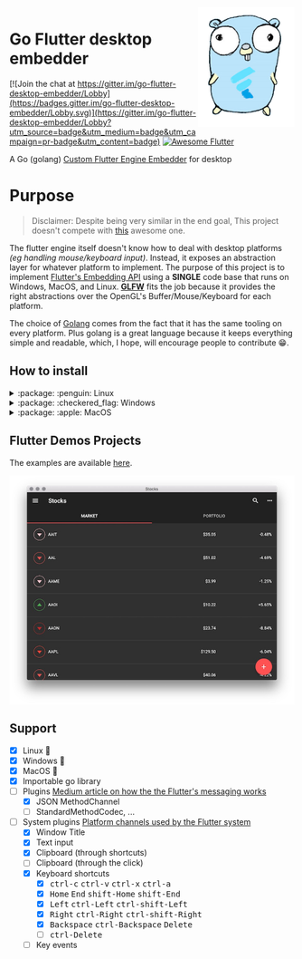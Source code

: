 <img src="./mascot.png" width="170" align="right">

# Go Flutter desktop embedder 

[![Join the chat at https://gitter.im/go-flutter-desktop-embedder/Lobby](https://badges.gitter.im/go-flutter-desktop-embedder/Lobby.svg)](https://gitter.im/go-flutter-desktop-embedder/Lobby?utm_source=badge&utm_medium=badge&utm_campaign=pr-badge&utm_content=badge)
<a href="https://stackoverflow.com/questions/tagged/flutter?sort=votes">
   <img alt="Awesome Flutter" src="https://img.shields.io/badge/Awesome-Flutter-blue.svg?longCache=true&style=flat-square" />
</a>

A Go (golang) [Custom Flutter Engine
Embedder](https://github.com/flutter/flutter/wiki/Custom-Flutter-Engine-Embedders)
for desktop

# Purpose

> Disclaimer: Despite being very similar in the end goal, This project doesn't compete with
> [this](https://github.com/google/flutter-desktop-embedding) awesome one.

The flutter engine itself doesn't know how to deal with desktop platforms _(eg handling mouse/keyboard input)_. Instead, it exposes an abstraction layer for whatever platform to implement. The purpose of this project is to implement [Flutter's Embedding API](https://github.com/flutter/engine/blob/master/shell/platform/embedder/embedder.h) using a **SINGLE** code base that runs on Windows, MacOS, and Linux.  [**GLFW**](https://github.com/go-gl/glfw) fits the job because it provides the right abstractions over the OpenGL's Buffer/Mouse/Keyboard for each platform. 

The choice of [Golang](https://github.com/golang/go) comes from the fact that it has the same tooling on every platform. Plus golang is a great language because it keeps everything simple and readable, which, I hope, will encourage people to contribute :grin:.

## How to install

<details>
<summary> :package: :penguin: Linux</summary>
<h4>From binaries</h4>
Check out the <a href="https://github.com/Drakirus/go-flutter-desktop-embedder/releases">Release</a> page for prebuilt versions.

<h4>From source</h4>

Go read first: [go-gl/glfw](https://github.com/go-gl/glfw/)  


```bash
# Clone
git clone https://github.com/Drakirus/go-flutter-desktop-embedder.git
cd go-flutter-desktop-embedder

# Build the flutter simpleDemo project
cd example/simpleDemo/
cd flutter_project/demo/
flutter build bundle
cd ../..

# Download the share library, the one corresponding to your flutter version.
go run engineDownloader.go

# REQUIRED before every `go build`. The CGO compiler need to know where to look for the share library
export CGO_LDFLAGS="-L${PWD}"
# The share library must stay next to the generated binary.

# Get the libraries
go get -u -v github.com/Drakirus/go-flutter-desktop-embedder

# Build the example project
go build main.go

# `go run main.go` is not working ATM.
```

</details>

<details>
<summary> :package: :checkered_flag: Windows</summary>
<h4>From binaries</h4>
Check out the <a href="https://github.com/Drakirus/go-flutter-desktop-embedder/releases">Release</a> page for prebuilt versions.

<h4>From source</h4>

Go read first: [go-gl/glfw](https://github.com/go-gl/glfw/)  


```bash
# Clone
git clone https://github.com/Drakirus/go-flutter-desktop-embedder.git
cd go-flutter-desktop-embedder

# Build the flutter simpleDemo project
cd example/simpleDemo/
cd flutter_project/demo/
flutter build bundle
cd ../..

# Download the share library, the one corresponding to your flutter version.
go run engineDownloader.go

# REQUIRED before every `go build`. The CGO compiler need to know where to look for the share library
set CGO_LDFLAGS=-L%cd%
# The share library must stay next to the generated binary.
# If you ran into a MinGW ld error, checkout: https://github.com/Drakirus/go-flutter-desktop-embedder/issues/34

# Get the libraries
go get -u -v github.com/Drakirus/go-flutter-desktop-embedder

# Build the example project
go build main.go

# `go run main.go` is not working ATM.
```

</details>

<details>
<summary> :package: :apple: MacOS</summary>
<h4>From binaries</h4>
Check out the <a href="https://github.com/Drakirus/go-flutter-desktop-embedder/releases">Release</a> page for prebuilt versions.

<h4>From source</h4>

Go read first: [go-gl/glfw](https://github.com/go-gl/glfw/)  


```bash
# Clone
git clone https://github.com/Drakirus/go-flutter-desktop-embedder.git
cd go-flutter-desktop-embedder

# Build the flutter simpleDemo project
cd example/simpleDemo/
cd flutter_project/demo/
flutter build bundle
cd ../..

# Download the share library, the one corresponding to your flutter version.
go run engineDownloader.go

# REQUIRED before every `go build`. The CGO compiler need to know where to look for the share library
export CGO_LDFLAGS="-F${PWD} -Wl,-rpath,@executable_path"
# The share library must stay next to the generated binary.

# Get the libraries
go get -u -v github.com/Drakirus/go-flutter-desktop-embedder

# Build the example project
go build main.go

# `go run main.go` is not working ATM.
```

</details>



## Flutter Demos Projects

The examples are available [here](./example/).

<img src="./stocks.jpg" width="900" align="center" alt="Screenshot of the Stocks demo app on macOS">

## Support

- [x] Linux :penguin:
- [x] Windows :checkered_flag:
- [x] MacOS :apple:
- [x] Importable go library
- [ ] Plugins [Medium article on how the the Flutter's messaging works](https://medium.com/flutter-io/flutter-platform-channels-ce7f540a104e)
   - [x] JSON MethodChannel
   - [ ] StandardMethodCodec, ...
- [ ] System plugins [Platform channels used by the Flutter system](https://github.com/flutter/flutter/blob/master/packages/flutter/lib/src/services/system_channels.dart)
  - [x] Window Title
  - [x] Text input
  - [x] Clipboard (through shortcuts)
  - [ ] Clipboard (through the click)
  - [x] Keyboard shortcuts
    - [x] <kbd>ctrl-c</kbd>  <kbd>ctrl-v</kbd>  <kbd>ctrl-x</kbd>  <kbd>ctrl-a</kbd>
    - [x] <kbd>Home</kbd>  <kbd>End</kbd>  <kbd>shift-Home</kbd>  <kbd>shift-End</kbd>
    - [x] <kbd>Left</kbd>  <kbd>ctrl-Left</kbd>  <kbd>ctrl-shift-Left</kbd>
    - [x] <kbd>Right</kbd>  <kbd>ctrl-Right</kbd>  <kbd>ctrl-shift-Right</kbd>
    - [x] <kbd>Backspace</kbd>  <kbd>ctrl-Backspace</kbd> <kbd>Delete</kbd>
    - [ ] <kbd>ctrl-Delete</kbd>
  - [ ] Key events
